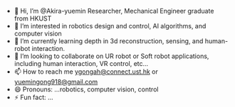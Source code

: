 - 👋 Hi, I’m @Akira-yuemin Researcher, Mechanical Engineer graduate from HKUST
- 👀 I’m interested in robotics design and control, AI algorithms, and computer vision 
- 🌱 I’m currently learning depth in 3d reconstruction, sensing, and human-robot interaction.
- 💞️ I’m looking to collaborate on UR robot or Soft robot applications, including human interaction, VR control, etc...
- 📫 How to reach me ygongah@connect.ust.hk or yuemingong918@gmail.com
- 😄 Pronouns: ...robotics, computer vision, control
- ⚡ Fun fact: ...

<!---
Akira-yuemin/Akira-yuemin is a ✨ special ✨ repository because its `README.md` (this file) appears on your GitHub profile.
You can click the Preview link to take a look at your changes.
--->
